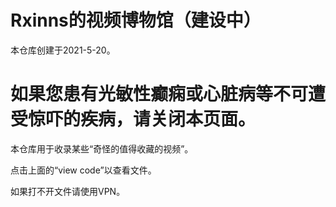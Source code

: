 # Rxinns的视频博物馆（建设中）
本仓库创建于2021-5-20。

# 如果您患有光敏性癫痫或心脏病等不可遭受惊吓的疾病，请关闭本页面。

本仓库用于收录某些“奇怪的值得收藏的视频”。

点击上面的“view code”以查看文件。

如果打不开文件请使用VPN。
